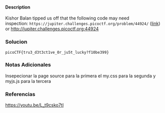 #### Description

Kishor Balan tipped us off that the following code may need inspection: `https://jupiter.challenges.picoctf.org/problem/44924/` ([link](https://jupiter.challenges.picoctf.org/problem/44924/)) or http://jupiter.challenges.picoctf.org:44924
### Solucion
```
picoCTF{tru3_d3t3ct1ve_0r_ju5t_lucky?f10be399}
```
### Notas Adicionales

Insepecionar la page source para la primera
el my.css para la segunda 
y myjs.js para la tercera
### Referencias

https://youtu.be/L_t9csko7tI